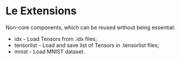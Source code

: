 # Le Extensions
Non-core components, which can be reused without being essential:
* idx - Load Tensors from .idx files;
* tensorlist - Load and save list of Tensors in .tensorlist files;
* mnist - Load MNIST dataset.
